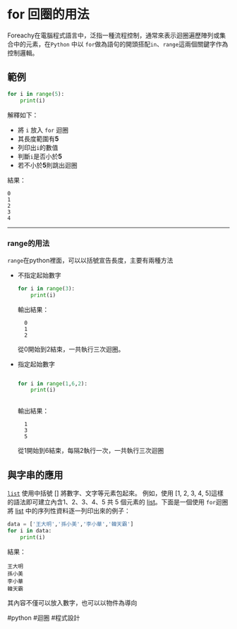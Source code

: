 # for 回圈的用法
Foreachy在電腦程式語言中，泛指一種流程控制，通常來表示迴圈遍歷陣列或集合中的元素，在`Python` 中以 `for`做為語句的開頭搭配`in`、`range`這兩個關鍵字作為控制邏輯。

## 範例
```py
for i in range(5):
	print(i)
```

解釋如下：
- 將 `i` 放入 `for` 迴圈
- 其長度範圍有**5**
- 列印出`i`的數值
- 判斷`i`是否小於**5**
- 若不小於**5**則跳出迴圈

結果：

	0
	1
	2
	3
	4
---
### range的用法
`range`在python裡面，可以以括號宣告長度，主要有兩種方法

- 不指定起始數字

	```py
	for i in range(3):
		print(i)
	```

	輸出結果：
	
		0
		1
		2
	從0開始到2結束，一共執行三次迴圈。
- 指定起始數字
	```py
	
	for i in range(1,6,2):
		print(i)
		
	```
	輸出結果：
	
		1
		3
		5
	從1開始到6結束，每隔2執行一次，一共執行三次迴圈
	

## 與字串的應用
[`list`](python_列表) 使用中括號 \[\] 將數字、文字等元素包起來。
例如，使用 \[1, 2, 3, 4, 5\]這樣的語法即可建立內含1、2、3、4、5 共 5 個元素的 [list](python_列表)。下面是一個使用 `for`迴圈將 [list](python_列表) 中的序列性資料逐一列印出來的例子：

```py
data = ['王大明','孫小美','李小華','韓天霸']
for i in data:
	print(i)
```
結果：

	王大明
	孫小美
	李小華
	韓天霸

其內容不僅可以放入數字，也可以以物件為導向

#python #迴圈 #程式設計 